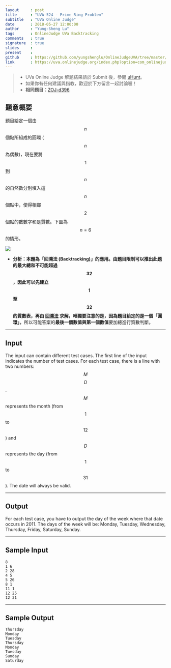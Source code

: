```yaml
---
layout     : post
title      : "UVA-524 - Prime Ring Problem"
subtitle   : "UVa Online Judge"
date       : 2018-05-27 12:00:00
author     : "Yung-Sheng Lu"
tags       : OnlineJudge UVa Backtracking
comments   : true
signature  : true
slides     : 
present    :
github     : https://github.com/yungshenglu/OnlineJudgeUVA/tree/master/UVA-524
link       : https://uva.onlinejudge.org/index.php?option=com_onlinejudge&Itemid=8&page=show_problem&problem=465
---
```


> * UVa Online Judge 解題結果請於 Submit 後，參閱 [uHunt](https://uhunt.onlinejudge.org/)。
> * 如果你有任何建議與指教，歡迎於下方留言一起討論喔！
> * **相同題目：**[ZOJ-d396](https://github.com/yungshenglu/OnlineJudgeZero/tree/master/ZOJ-d396)

## 題意概要

題目給定一個由 $$n$$ 個點所組成的圓環 ($$n$$ 為偶數)，現在要將 $$1$$ 到 $$n$$ 的自然數分別填入這 $$n$$ 個點中，使得相鄰 $$2$$ 個點的數數字和是質數。下圖為 $$n = 6$$ 的情形。

![](https://i.imgur.com/mnfi3sZ.png)

* **分析：**本題為「回溯法 (Backtracking)」的應用。由題目限制可以推出此題的最大總和不可能超過 $$32$$，因此可以先建立 $$1$$ 至 $$32$$ 的質數表，再由 [回溯法](https://yungshenglu.github.io/2018/05/23/Backtracking1/) 求解，唯獨要注意的是，因為題目給定的是一個**「圓環」**，所以可能答案的**最後一個數值與第一個數值**要加總進行質數判斷。

---
## Input

The input can contain different test cases. The first line of the input indicates the number of test cases. For each test case, there is a line with two numbers: $$M$$ $$D$$. $$M$$ represents the month (from $$1$$ to $$12$$) and $$D$$ represents the day (from $$1$$ to $$31$$). The date will always be valid.

---
## Output

For each test case, you have to output the day of the week where that date occurs in 2011. The days of the week will be: Monday, Tuesday, Wednesday, Thursday, Friday, Saturday, Sunday.

---
## Sample Input

```
8
1 6
2 28
4 5
5 26
8 1
11 1
12 25
12 31
```

---
## Sample Output

```
Thursday
Monday
Tuesday
Thursday
Monday
Tuesday
Sunday
Saturday
```